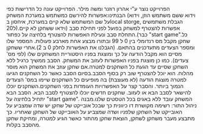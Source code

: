 הפרוייקט נוצר ע"י אהרון רוזנר ומשה מילר.
הפרוייקט עונה כל הדרישות כפי הבנתינו:אפשרות להירשם כמשתמש במערכת המשחק (וידוא ששם משתמש הוזן, וידוא על שם המשתמש שלא קיים במערכת, איחסון בlocal storge, הגבלת משתמשים ל20).אפשרות להצטרף למשחק בפועל לפני תחילת סבב (וידאו ששחקן לא קיים כבר).התחלת סבב ונעילת האפשרות להצטרף בלחיצה על כפתור "start game".כל שחקן מקבל מס רנדומלי בין 0 ל 99 ובתורו מבצע אחת מארבע פעולות. המספר שלו ומספר הצעדים מתעדכנים בהתאם. (הגבלנו את האפשרות לחלק 0 ב 2).אחרי ששחקן מסיים הוא מקבל הודעה על כך ומוצגת בפניו היסטוריית המשחקים שלו (לפי מס' צעדים). כמו כן מוצגת בפניו האפשרות לעזוב את המשחק. הסבב ממשיך כרגיל ללא השחקן שסיים עד הגעת כל השחקנים למטרה.אם שחקן עוזב את המשחק הוא מוסר מהלוח. הוא יוכל להצטרף שוב רק בסוף הסבב.בסיום הסבב כאשר כל השחקנים הגיעו למטרה מוצגת הודעה (לא מעוצבת) בה מופיעים כל השחקנים שיימו במס' הצעדים הנמוך ביותר. והסבר קצר על האפשרויות העומדות בפני השחקנים.השחקנים יוכלו להישאר לסבב הבא או לעזוב. שחקנים חדשים יוכלו להצטרף לסבב הבא. הסבב הבא יתחיל בלחיצה על "start game".
המשחק עובד ללא באגים בכל הטסטים שלנו.מבנה ניהול התור: רשימה מקושרת דו כיוונית כך שבכל אובייקט של שחקן יש שדה שמצביע על האובייקט של השחקן שלפניו ושדה שמצביע על האובייקט של השחקן שאחריו. כך מתבצע מעבר משחקן לשחקן, הוצאת שחקן מהתור כאשר הגיע למטרה, ומחיקת שחקן מהסבב בקלות.








